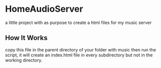 # HomeAudioServer

a little project with as purpose to create a html files for my music server

## How It Works

copy this file in the parent directory of your folder with music then run the script, it will create an index.html file in every subdirectory but not in the working directory.

